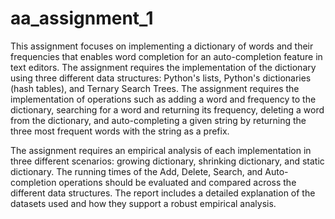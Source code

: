 # aa_assignment_1

This assignment focuses on implementing a dictionary of words and their frequencies that enables word completion for an auto-completion feature in text editors. The assignment requires the implementation of the dictionary using three different data structures: Python's lists, Python's dictionaries (hash tables), and Ternary Search Trees. The assignment requires the implementation of operations such as adding a word and frequency to the dictionary, searching for a word and returning its frequency, deleting a word from the dictionary, and auto-completing a given string by returning the three most frequent words with the string as a prefix.

The assignment requires an empirical analysis of each implementation in three different scenarios: growing dictionary, shrinking dictionary, and static dictionary. The running times of the Add, Delete, Search, and Auto-completion operations should be evaluated and compared across the different data structures. The report includes a detailed explanation of the datasets used and how they support a robust empirical analysis.
